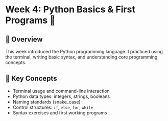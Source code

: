 # Week 4: Python Basics & First Programs 🐍

## 🧭 Overview
This week introduced the Python programming language. I practiced using the terminal, writing basic syntax, and understanding core programming concepts.

## 🧠 Key Concepts
- Terminal usage and command-line interaction
- Python data types: integers, strings, booleans
- Naming standards (snake_case)
- Control structures: `if`, `else`, `for`, `while`
- Syntax exercises and first working programs